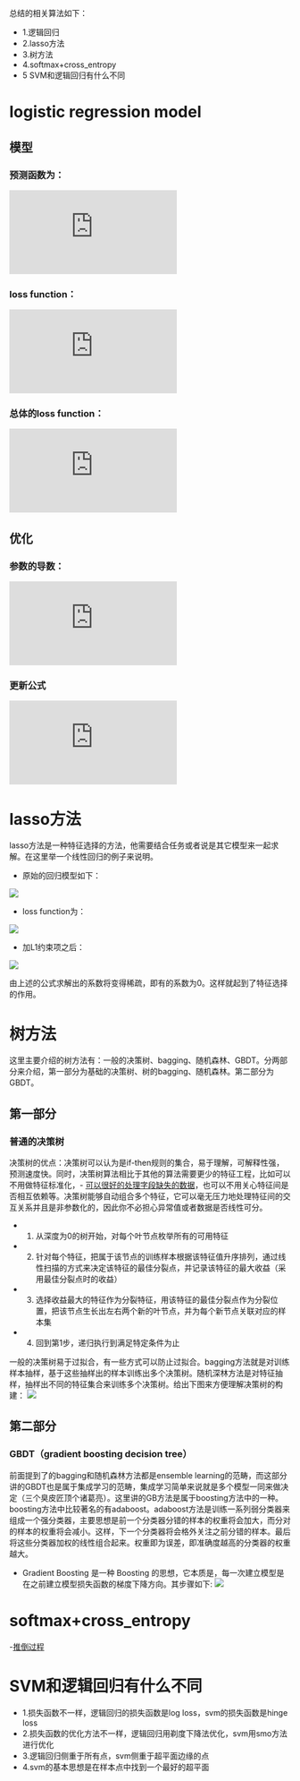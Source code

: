 总结的相关算法如下：
- 1.逻辑回归
- 2.lasso方法
- 3.树方法
- 4.softmax+cross_entropy 
- 5 SVM和逻辑回归有什么不同

# logistic regression model
## 模型

### 预测函数为：

  ![](https://latex.codecogs.com/gif.latex?h_%5Ctheta%28x%29%3D%5Cfrac%7B1%7D%7B1&plus;e%5E%7B-%5Ctheta%5E%7BT%7D%7Bx%7D%7D%7D)
### loss function：

  ![](https://latex.codecogs.com/gif.latex?cost%28h_%7B%5Ctheta%7D%28x_%7Bi%7D%29%2Cy_%7Bi%7D%29%3Dy_%7Bi%7Dlog%28h_%7B%5Ctheta%7D%28x_%7Bi%7D%29%29&plus;%281-y_%7Bi%7D%29log%281-h_%7B%5Ctheta%7D%28x_%7Bi%7D%29%29)
### 总体的loss function：

  ![](https://latex.codecogs.com/gif.latex?J%28%5Ctheta%29%3D-%7B1%5Cover%7Bn%7D%7D%5Csum_%7Bi%3D1%7D%5En%5Bcost%28h_%7B%5Ctheta%7D%28x_%7Bi%7D%29%2Cy_%7Bi%7D%29%3Dy_%7Bi%7Dlog%28h_%7B%5Ctheta%7D%28x_%7Bi%7D%29%29&plus;%281-y_%7Bi%7D%29log%281-h_%7B%5Ctheta%7D%28x_%7Bi%7D%29%29%5D)

## 优化

### 参数的导数：

  ![](https://latex.codecogs.com/gif.latex?%5Cfrac%7B%5Cpartial%7D%7B%5Cpartial%5Ctheta%5E%7Bj%7D%7DJ%28%5Ctheta%29%3D%5Cfrac%7B1%7D%7Bm%7D%5Csum%5Climits_%7Bk%3D1%7D%5E%7Bm%7D%28h_%7B%5Ctheta%7D%28x_k%29-y_k%29x_k%5Ej)
### 更新公式

  ![](https://latex.codecogs.com/gif.latex?%5Ctheta_%7Bj%7D%20%3A%3D%5Ctheta_%7Bj%7D-%20%5Cfrac%7B%5Cpartial%7D%7B%5Cpartial%5Ctheta%5E%7Bj%7D%7DJ%28%5Ctheta%29%3D%5Ctheta_%7Bj%7D-%5Cfrac%7B1%7D%7Bm%7D%5Csum%5Climits_%7Bk%3D1%7D%5E%7Bm%7D%28h_%7B%5Ctheta%7D%28x_k%29-y_k%29x_k%5Ej)
  
# lasso方法
  lasso方法是一种特征选择的方法，他需要结合任务或者说是其它模型来一起求解。在这里举一个线性回归的例子来说明。
  
  - 原始的回归模型如下：
 
  ![](https://pic3.zhimg.com/80/v2-ab16745b61e0c48623a20647a923a266_hd.jpg)
  
  - loss function为：
  
  ![](https://pic4.zhimg.com/80/v2-d8b279a110d966e717f3f56d66b23d24_hd.jpg)
  
  - 加L1约束项之后：
  
  ![](https://pic3.zhimg.com/80/v2-c7e70d404369662a1b46669a8713902e_hd.jpg)
  
  由上述的公式求解出的系数将变得稀疏，即有的系数为0。这样就起到了特征选择的作用。
  
# 树方法
这里主要介绍的树方法有：一般的决策树、bagging、随机森林、GBDT。分两部分来介绍，第一部分为基础的决策树、树的bagging、随机森林。第二部分为GBDT。

## 第一部分
### 普通的决策树
决策树的优点：决策树可以认为是if-then规则的集合，易于理解，可解释性强，预测速度快。同时，决策树算法相比于其他的算法需要更少的特征工程，比如可以不用做特征标准化，- [可以很好的处理字段缺失的数据](https://blog.csdn.net/u012328159/article/details/79413610)，也可以不用关心特征间是否相互依赖等。决策树能够自动组合多个特征，它可以毫无压力地处理特征间的交互关系并且是非参数化的，因此你不必担心异常值或者数据是否线性可分。
- 1. 从深度为0的树开始，对每个叶节点枚举所有的可用特征
- 2. 针对每个特征，把属于该节点的训练样本根据该特征值升序排列，通过线性扫描的方式来决定该特征的最佳分裂点，并记录该特征的最大收益（采用最佳分裂点时的收益）
- 3. 选择收益最大的特征作为分裂特征，用该特征的最佳分裂点作为分裂位置，把该节点生长出左右两个新的叶节点，并为每个新节点关联对应的样本集
- 4. 回到第1步，递归执行到满足特定条件为止

一般的决策树易于过拟合，有一些方式可以防止过拟合。bagging方法就是对训练样本抽样，基于这些抽样出的样本训练出多个决策树。随机深林方法是对特征抽样，抽样出不同的特征集合来训练多个决策树。给出下图来方便理解决策树的构建：
![](https://muxuezi.github.io/posts/mlslpic/5.1%20decisiontree.png)

## 第二部分
### GBDT（gradient boosting decision tree）
前面提到了的bagging和随机森林方法都是ensemble learning的范畴，而这部分讲的GBDT也是属于集成学习的范畴，集成学习简单来说就是多个模型一同来做决定（三个臭皮匠顶个诸葛亮）。这里讲的GB方法是属于boosting方法中的一种。boosting方法中比较著名的有adaboost。adaboost方法是训练一系列弱分类器来组成一个强分类器，主要思想是前一个分类器分错的样本的权重将会加大，而分对的样本的权重将会减小。这样，下一个分类器将会格外关注之前分错的样本。最后将这些分类器加权的线性组合起来。权重即为误差，即准确度越高的分类器的权重越大。

- Gradient Boosting 是一种 Boosting 的思想，它本质是，每一次建立模型是在之前建立模型损失函数的梯度下降方向。其步骤如下:
![](https://pic4.zhimg.com/80/v2-c75f66da84db9f86f4191903d1d156d9_hd.jpg)

# softmax+cross_entropy
-[推倒过程](https://blog.csdn.net/u014380165/article/details/77284921)

# SVM和逻辑回归有什么不同
- 1.损失函数不一样，逻辑回归的损失函数是log loss，svm的损失函数是hinge loss
- 2.损失函数的优化方法不一样，逻辑回归用剃度下降法优化，svm用smo方法进行优化
- 3.逻辑回归侧重于所有点，svm侧重于超平面边缘的点
- 4.svm的基本思想是在样本点中找到一个最好的超平面


